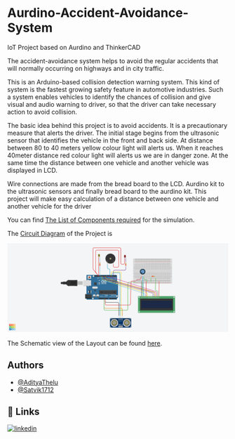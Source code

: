 # Aurdino-Accident-Avoidance-System
IoT Project based on Aurdino and ThinkerCAD

The accident-avoidance system helps to avoid the regular 
accidents that will normally occurring on highways and in city traffic. 
 
 This is an Arduino-based collision detection warning system. 
This kind of system is the fastest growing safety feature in 
automotive industries. Such a system enables vehicles to identify 
the chances of collision and give visual and audio warning to 
driver, so that the driver can take necessary action to avoid 
collision. 

The basic idea behind this project is to avoid accidents. It is a 
precautionary measure that alerts the driver. The initial stage begins 
from the ultrasonic sensor that identifies the vehicle in the front and 
back side. At distance between 80 to 40 meters yellow colour light 
will alerts us. When it reaches 40meter distance red colour light will 
alerts us we are in danger zone. At the same time the distance 
between one vehicle and another vehicle was displayed in LCD. 

Wire 
connections are made from the bread board to the LCD. Aurdino kit 
to the ultrasonic sensors and finally bread board to the aurdino kit. 
This project will make easy calculation of a distance between one 
vehicle and another vehicle for the driver

 You can find [The List of Components required](https://github.com/AdityaThelu/Aurdino-Accident-Avoidance-System/blob/main/Components%20List.csv) for the simulation.

 The [Circuit Diagram](https://github.com/AdityaThelu/Aurdino-Accident-Avoidance-System/blob/main/Circuit%20Diagram.png) of the Project is 

![App Screenshot](https://github.com/AdityaThelu/Aurdino-Accident-Avoidance-System/blob/main/Circuit%20Diagram.png)

The Schematic view of the Layout can be found [here](https://github.com/AdityaThelu/Aurdino-Accident-Avoidance-System/blob/main/Schematic%20View.pdf).
## Authors

- [@AdityaThelu](https://www.github.com/AdityaThelu)
- [@Satvik1712](https://github.com/Satvik1712)


## 🔗 Links
[![linkedin](https://img.shields.io/badge/linkedin-0A66C2?style=for-the-badge&logo=linkedin&logoColor=white)](https://www.linkedin.com/in/adityathelu)


